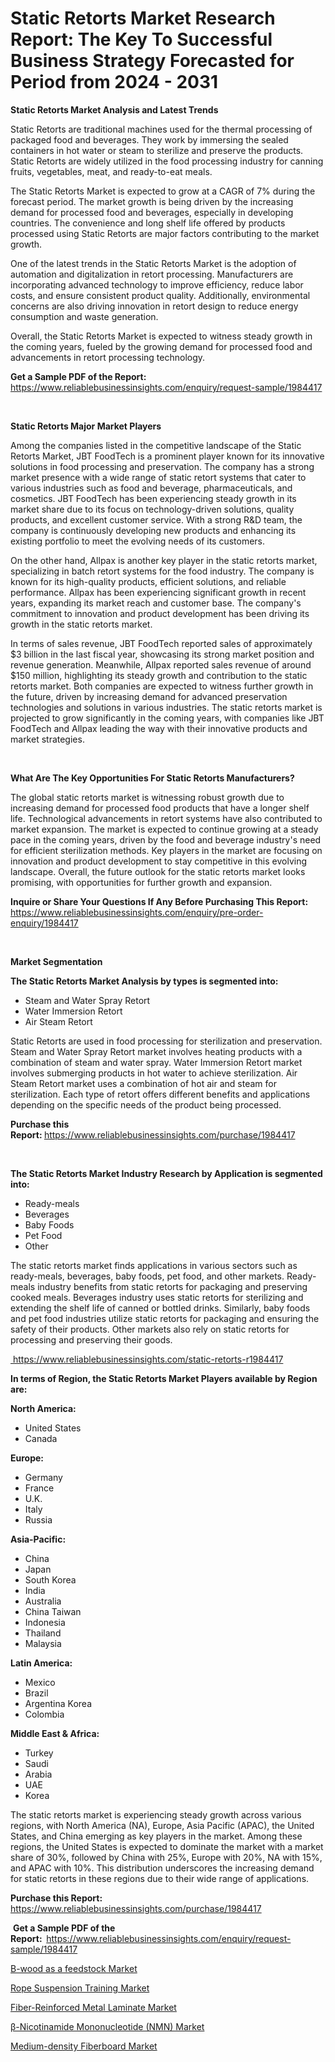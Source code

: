 <p><h1>Static Retorts Market Research Report: The Key To Successful Business Strategy Forecasted for Period from 2024 - 2031</h1></p><p><strong>Static Retorts Market Analysis and Latest Trends</strong></p>
<p><p>Static Retorts are traditional machines used for the thermal processing of packaged food and beverages. They work by immersing the sealed containers in hot water or steam to sterilize and preserve the products. Static Retorts are widely utilized in the food processing industry for canning fruits, vegetables, meat, and ready-to-eat meals.</p><p>The Static Retorts Market is expected to grow at a CAGR of 7% during the forecast period. The market growth is being driven by the increasing demand for processed food and beverages, especially in developing countries. The convenience and long shelf life offered by products processed using Static Retorts are major factors contributing to the market growth.</p><p>One of the latest trends in the Static Retorts Market is the adoption of automation and digitalization in retort processing. Manufacturers are incorporating advanced technology to improve efficiency, reduce labor costs, and ensure consistent product quality. Additionally, environmental concerns are also driving innovation in retort design to reduce energy consumption and waste generation.</p><p>Overall, the Static Retorts Market is expected to witness steady growth in the coming years, fueled by the growing demand for processed food and advancements in retort processing technology.</p></p>
<p><strong>Get a Sample PDF of the Report:&nbsp;</strong> <a href="https://www.reliablebusinessinsights.com/enquiry/request-sample/1984417">https://www.reliablebusinessinsights.com/enquiry/request-sample/1984417</a></p>
<p>&nbsp;</p>
<p><strong>Static Retorts Major Market Players</strong></p>
<p><p>Among the companies listed in the competitive landscape of the Static Retorts Market, JBT FoodTech is a prominent player known for its innovative solutions in food processing and preservation. The company has a strong market presence with a wide range of static retort systems that cater to various industries such as food and beverage, pharmaceuticals, and cosmetics. JBT FoodTech has been experiencing steady growth in its market share due to its focus on technology-driven solutions, quality products, and excellent customer service. With a strong R&D team, the company is continuously developing new products and enhancing its existing portfolio to meet the evolving needs of its customers.</p><p>On the other hand, Allpax is another key player in the static retorts market, specializing in batch retort systems for the food industry. The company is known for its high-quality products, efficient solutions, and reliable performance. Allpax has been experiencing significant growth in recent years, expanding its market reach and customer base. The company's commitment to innovation and product development has been driving its growth in the static retorts market.</p><p>In terms of sales revenue, JBT FoodTech reported sales of approximately $3 billion in the last fiscal year, showcasing its strong market position and revenue generation. Meanwhile, Allpax reported sales revenue of around $150 million, highlighting its steady growth and contribution to the static retorts market. Both companies are expected to witness further growth in the future, driven by increasing demand for advanced preservation technologies and solutions in various industries. The static retorts market is projected to grow significantly in the coming years, with companies like JBT FoodTech and Allpax leading the way with their innovative products and market strategies.</p></p>
<p>&nbsp;</p>
<p><strong>What Are The Key Opportunities For Static Retorts Manufacturers?</strong></p>
<p><p>The global static retorts market is witnessing robust growth due to increasing demand for processed food products that have a longer shelf life. Technological advancements in retort systems have also contributed to market expansion. The market is expected to continue growing at a steady pace in the coming years, driven by the food and beverage industry's need for efficient sterilization methods. Key players in the market are focusing on innovation and product development to stay competitive in this evolving landscape. Overall, the future outlook for the static retorts market looks promising, with opportunities for further growth and expansion.</p></p>
<p><strong>Inquire or Share Your Questions If Any Before Purchasing This Report:</strong> <a href="https://www.reliablebusinessinsights.com/enquiry/pre-order-enquiry/1984417">https://www.reliablebusinessinsights.com/enquiry/pre-order-enquiry/1984417</a></p>
<p>&nbsp;</p>
<p><strong>Market Segmentation</strong></p>
<p><strong>The Static Retorts Market Analysis by types is segmented into:</strong></p>
<p><ul><li>Steam and Water Spray Retort</li><li>Water Immersion Retort</li><li>Air Steam Retort</li></ul></p>
<p><p>Static Retorts are used in food processing for sterilization and preservation. Steam and Water Spray Retort market involves heating products with a combination of steam and water spray. Water Immersion Retort market involves submerging products in hot water to achieve sterilization. Air Steam Retort market uses a combination of hot air and steam for sterilization. Each type of retort offers different benefits and applications depending on the specific needs of the product being processed.</p></p>
<p><strong>Purchase this Report:&nbsp;</strong><a href="https://www.reliablebusinessinsights.com/purchase/1984417">https://www.reliablebusinessinsights.com/purchase/1984417</a></p>
<p>&nbsp;</p>
<p><strong>The Static Retorts Market Industry Research by Application is segmented into:</strong></p>
<p><ul><li>Ready-meals</li><li>Beverages</li><li>Baby Foods</li><li>Pet Food</li><li>Other</li></ul></p>
<p><p>The static retorts market finds applications in various sectors such as ready-meals, beverages, baby foods, pet food, and other markets. Ready-meals industry benefits from static retorts for packaging and preserving cooked meals. Beverages industry uses static retorts for sterilizing and extending the shelf life of canned or bottled drinks. Similarly, baby foods and pet food industries utilize static retorts for packaging and ensuring the safety of their products. Other markets also rely on static retorts for processing and preserving their goods.</p></p>
<p><a href="https://www.reliablebusinessinsights.com/static-retorts-r1984417">&nbsp;https://www.reliablebusinessinsights.com/static-retorts-r1984417</a></p>
<p><strong>In terms of Region, the Static Retorts Market Players available by Region are:</strong></p>
<p>
    <p> <strong> North America: </strong>
        <ul>
            <li>United States</li>
            <li>Canada</li>
        </ul>
        </p> 
    <p> <strong> Europe: </strong>
        <ul>
            <li>Germany</li>
            <li>France</li>
            <li>U.K.</li>
            <li>Italy</li>
            <li>Russia</li>
        </ul>
        </p> 
    <p> <strong> Asia-Pacific: </strong>
        <ul>
            <li>China</li>
            <li>Japan</li>
            <li>South Korea</li>
            <li>India</li>
            <li>Australia</li>
            <li>China Taiwan</li>
            <li>Indonesia</li>
            <li>Thailand</li>
            <li>Malaysia</li>
        </ul>
        </p> 
    <p> <strong> Latin America: </strong>
        <ul>
            <li>Mexico</li>
            <li>Brazil</li>
            <li>Argentina Korea</li>
            <li>Colombia</li>
        </ul>
        </p> 
    <p> <strong> Middle East & Africa: </strong>
        <ul>
            <li>Turkey</li>
            <li>Saudi</li>
            <li>Arabia</li>
            <li>UAE</li>
            <li>Korea</li>
        </ul>
    </p>
    </p>
<p><p>The static retorts market is experiencing steady growth across various regions, with North America (NA), Europe, Asia Pacific (APAC), the United States, and China emerging as key players in the market. Among these regions, the United States is expected to dominate the market with a market share of 30%, followed by China with 25%, Europe with 20%, NA with 15%, and APAC with 10%. This distribution underscores the increasing demand for static retorts in these regions due to their wide range of applications.</p></p>
<p><strong>Purchase this Report: </strong><a href="https://www.reliablebusinessinsights.com/purchase/1984417">https://www.reliablebusinessinsights.com/purchase/1984417</a></p>
<p>&nbsp;<strong>Get a Sample PDF of the Report:&nbsp;&nbsp;</strong><a href="https://www.reliablebusinessinsights.com/enquiry/request-sample/1984417">https://www.reliablebusinessinsights.com/enquiry/request-sample/1984417</a></p>
<p><strong></strong></p>
<p><p><a href="https://medium.com/@shanieprice69879/global-b-wood-as-a-feedstock-market-trends-insights-into-growth-opportunities-and-challenges-a6f1627b4d5c">B-wood as a feedstock Market</a></p><p><a href="https://medium.com/@woods76241/rope-suspension-training-market-size-share-analysis-growth-trends-forecasts-2024-2031-08706c6f1f74">Rope Suspension Training Market</a></p><p><a href="https://medium.com/@dorothybrooks53/fiber-reinforced-metal-laminate-industry-analysis-report-its-market-size-growing-with-a-cagr-of-5-3-5489564de1ba">Fiber-Reinforced Metal Laminate Market</a></p><p><a href="https://medium.com/@ameliahaleyi77567/global-%CE%B2-nicotinamide-mononucleotide-nmn-market-status-2024-2031-and-forecast-by-region-8feffd5a636f">β-Nicotinamide Mononucleotide (NMN) Market</a></p><p><a href="https://medium.com/@dorisstephens14/medium-density-fiberboard-market-trends-and-analysis-opportunities-and-challenges-for-future-099aee11b756">Medium-density Fiberboard Market</a></p></p>